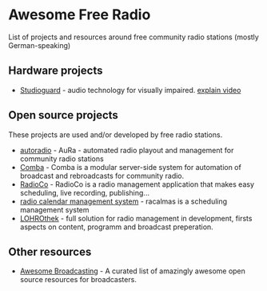 # Awesome Free Radio

List of projects and resources around free community radio stations (mostly German-speaking)

## Hardware projects

* [Studioguard](studioguard.eu) - audio technology for visually impaired. [explain video](https://www.youtube.com/watch?v=CKWSHuKffW4)

## Open source projects

These projects are used and/or developed by free radio stations.

* [autoradio](https://gitlab.servus.at/autoradio) - AuRa - automated radio playout and management for community radio stations
* [Comba](https://github.com/FreieRadios/comba) - Comba is a modular server-side system for automation of broadcast and rebroadcasts for community radio.
* [RadioCo](https://github.com/RadioCorax/radioco) - RadioCo is a radio management application that makes easy scheduling, live recording, publishing...
* [radio calendar management system](https://github.com/rapilodev/racalmas) - racalmas is a scheduling management system
* [LOHROthek](https://git.hack-hro.de/lohro/lohrothek/) - full solution for radio management in development, firsts aspects on content, programm and broadcast preperation. 

## Other resources

* [Awesome Broadcasting](https://github.com/ebu/awesome-broadcasting) - A curated list of amazingly awesome open source resources for broadcasters.



